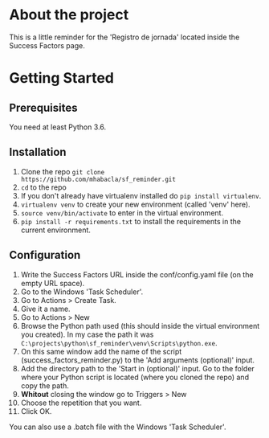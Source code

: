 # About the project
This is a little reminder for the 'Registro de jornada' located inside the Success Factors page.

# Getting Started
## Prerequisites
You need at least Python 3.6.

## Installation
1. Clone the repo `git clone https://github.com/mhabacla/sf_reminder.git`
2. `cd` to the repo
3. If you don't already have virtualenv installed do `pip install virtualenv`.
4. `virtualenv venv` to create your new environment (called 'venv' here).
5. `source venv/bin/activate` to enter in the virtual environment.
6. `pip install -r requirements.txt` to install the requirements in the current environment.

## Configuration
1. Write the Success Factors URL inside the conf/config.yaml file (on the empty URL space).
2. Go to the Windows 'Task Scheduler'.
3. Go to Actions > Create Task.
4. Give it a name.
5. Go to Actions > New
6. Browse the Python path used (this should inside the virtual environment you created). In my case the path it was `C:\projects\python\sf_reminder\venv\Scripts\python.exe`.
7. On this same window add the name of the script (success_factors_reminder.py) to the 'Add arguments (optional)' input.
8. Add the directory path to the 'Start in (optional)' input. Go to the folder where your Python script is located (where you cloned the repo) and copy the path.
9. **Whitout** closing the window go to Triggers > New
10. Choose the repetition that you want.
11. Click OK.

You can also use a .batch file with the Windows 'Task Scheduler'.
